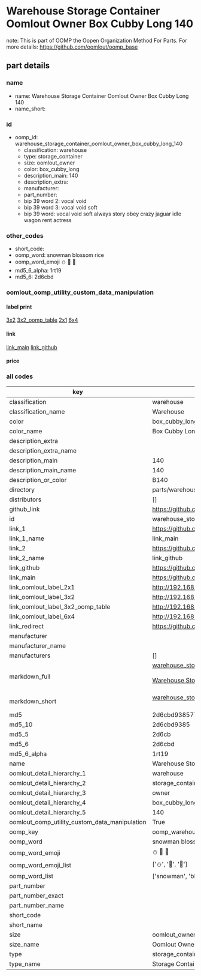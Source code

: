 # Warehouse Storage Container Oomlout Owner Box Cubby Long 140  

note: This is part of OOMP the Oopen Organization Method For Parts. For more details: https://github.com/oomlout/oomp_base

##  part details
  







### name
* name: Warehouse Storage Container Oomlout Owner Box Cubby Long 140
* name_short: 
### id
* oomp_id: warehouse_storage_container_oomlout_owner_box_cubby_long_140
  * classification: warehouse
  * type: storage_container
  * size: oomlout_owner
  * color: box_cubby_long
  * description_main: 140
  * description_extra: 
  * manufacturer: 
  * part_number: 
  * bip 39 word 2: vocal void
  * bip 39 word 3: vocal void soft
  * bip 39 word: vocal void soft always story obey crazy jaguar idle wagon rent actress

### other_codes
* short_code: 
* oomp_word: snowman blossom rice
* oomp_word_emoji :snowman: :blossom: :rice:
* md5_6_alpha: 1rt19
* md5_6: 2d6cbd






### oomlout_oomp_utility_custom_data_manipulation
#### label print
[3x2](http://192.168.1.245:1112/?label=oomp%201rt19)
[3x2_oomp_table](http://192.168.1.108:1112/?label=oomp%201rt19)
[2x1](http://192.168.1.242:1112/?label=oomp%201rt19)
[6x4](http://192.168.1.55:1112/?label=oomp%201rt19)    

#### link

[link_main](https://github.com/oomlout/oomlout_oomp_version_1_messy/tree/main/parts/warehouse_storage_container_oomlout_owner_box_cubby_long_140) [link_github](https://github.com/oomlout/oomlout_oomp_version_1_messy/tree/main/parts/warehouse_storage_container_oomlout_owner_box_cubby_long_140)                             

#### price







### all codes 
| key | value |  
| --- | --- |  
| classification | warehouse |  
| classification_name | Warehouse |  
| color | box_cubby_long |  
| color_name | Box Cubby Long |  
| description_extra |  |  
| description_extra_name |  |  
| description_main | 140 |  
| description_main_name | 140 |  
| description_or_color | B140 |  
| directory | parts/warehouse_storage_container_oomlout_owner_box_cubby_long_140 |  
| distributors | [] |  
| github_link | https://github.com/oomlout/oomlout_oomp_part_src/tree/main/parts/warehouse_storage_container_oomlout_owner_box_cubby_long_140 |  
| id | warehouse_storage_container_oomlout_owner_box_cubby_long_140 |  
| link_1 | https://github.com/oomlout/oomlout_oomp_version_1_messy/tree/main/parts/warehouse_storage_container_oomlout_owner_box_cubby_long_140 |  
| link_1_name | link_main |  
| link_2 | https://github.com/oomlout/oomlout_oomp_version_1_messy/tree/main/parts/warehouse_storage_container_oomlout_owner_box_cubby_long_140 |  
| link_2_name | link_github |  
| link_github | https://github.com/oomlout/oomlout_oomp_version_1_messy/tree/main/parts/warehouse_storage_container_oomlout_owner_box_cubby_long_140 |  
| link_main | https://github.com/oomlout/oomlout_oomp_version_1_messy/tree/main/parts/warehouse_storage_container_oomlout_owner_box_cubby_long_140 |  
| link_oomlout_label_2x1 | http://192.168.1.242:1112/?label=oomp%201rt19 |  
| link_oomlout_label_3x2 | http://192.168.1.245:1112/?label=oomp%201rt19 |  
| link_oomlout_label_3x2_oomp_table | http://192.168.1.108:1112/?label=oomp%201rt19 |  
| link_oomlout_label_6x4 | http://192.168.1.55:1112/?label=oomp%201rt19 |  
| link_redirect | https://github.com/oomlout/oomlout_oomp_version_1_messy/tree/main/parts/warehouse_storage_container_oomlout_owner_box_cubby_long_140 |  
| manufacturer |  |  
| manufacturer_name |  |  
| manufacturers | [] |  
| markdown_full | [warehouse_storage_container_oomlout_owner_box_cubby_long_140](none)<br>[](none)<br>[Warehouse Storage Container Oomlout Owner Box Cubby Long 140](none)<br><br> |  
| markdown_short | [warehouse_storage_container_oomlout_owner_box_cubby_long_140](none)<br><br> |  
| md5 | 2d6cbd938577265a5feb40799cbd67aa |  
| md5_10 | 2d6cbd9385 |  
| md5_5 | 2d6cb |  
| md5_6 | 2d6cbd |  
| md5_6_alpha | 1rt19 |  
| name | Warehouse Storage Container Oomlout Owner Box Cubby Long 140 |  
| oomlout_detail_hierarchy_1 | warehouse |  
| oomlout_detail_hierarchy_2 | storage_container |  
| oomlout_detail_hierarchy_3 | owner |  
| oomlout_detail_hierarchy_4 | box_cubby_long |  
| oomlout_detail_hierarchy_5 | 140 |  
| oomlout_oomp_utility_custom_data_manipulation | True |  
| oomp_key | oomp_warehouse_storage_container_oomlout_owner_box_cubby_long_140 |  
| oomp_word | snowman blossom rice |  
| oomp_word_emoji | :snowman: :blossom: :rice: |  
| oomp_word_emoji_list | [':snowman:', ':blossom:', ':rice:'] |  
| oomp_word_list | ['snowman', 'blossom', 'rice'] |  
| part_number |  |  
| part_number_exact |  |  
| part_number_name |  |  
| short_code |  |  
| short_name |  |  
| size | oomlout_owner |  
| size_name | Oomlout Owner |  
| type | storage_container |  
| type_name | Storage Container |  
